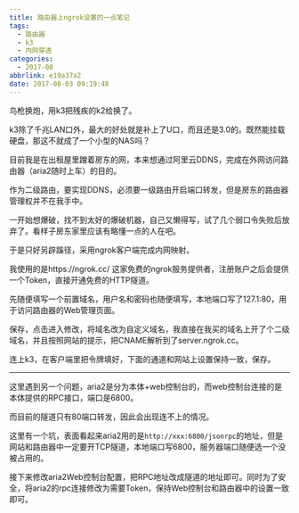 ```yaml
---
title: 路由器上ngrok设置的一点笔记
tags:
  - 路由器
  - k3
  - 内网穿透
categories:
  - 2017-08
abbrlink: e19a37a2
date: 2017-08-03 09:19:48
---
```


鸟枪换炮，用k3把残疾的k2给换了。

k3除了千兆LAN口外，最大的好处就是补上了U口，而且还是3.0的。既然能挂载硬盘，那这不就成了一个小型的NAS吗？

目前我是在出租屋里蹭着房东的网，本来想通过阿里云DDNS，完成在外网访问路由器（aria2随时上车）的目的。

作为二级路由，要实现DDNS，必须要一级路由开启端口转发，但是房东的路由器管理权并不在我手中。

一开始想爆破，找不到太好的爆破机器，自己又懒得写，试了几个弱口令失败后放弃了。看样子房东家里应该有略懂一点的人在吧。

于是只好另辟蹊径，采用ngrok客户端完成内网映射。

我使用的是https://ngrok.cc/  这家免费的ngrok服务提供者，注册账户之后会提供一个Token，直接开通免费的HTTP隧道。

先随便填写一个前置域名，用户名和密码也随便填写，本地端口写了127.1:80，用于访问路由器的Web管理页面。

保存，点击进入修改，将域名改为自定义域名，我直接在我买的域名上开了个二级域名，并且按照网站的提示，把CNAME解析到了server.ngrok.cc。

连上k3，在客户端里把令牌填好，下面的通道和网站上设置保持一致，保存。

----

这里遇到另一个问题，aria2是分为本体+web控制台的，而web控制台连接的是本体提供的RPC接口，端口是6800。

而目前的隧道只有80端口转发，因此会出现连不上的情况。

这里有一个坑，表面看起来aria2用的是`http://xxx:6800/jsonrpc`的地址，但是网站和路由器中一定要开TCP隧道，本地端口写6800，服务器端口随便选一个没被占用的。

接下来修改aria2Web控制台配置，把RPC地址改成隧道的地址即可。同时为了安全，将aria2的rpc连接修改为需要Token，保持Web控制台和路由器中的设置一致即可。